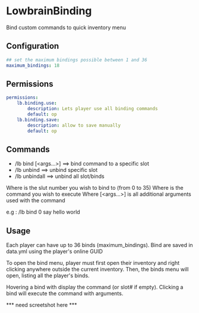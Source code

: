# LowbrainBinding
Bind custom commands to quick inventory menu

## Configuration
``` yaml
## set the maximum bindings possible between 1 and 36
maximum_bindings: 18
```

## Permissions
``` yaml
permissions:
    lb.binding.use:
        description: Lets player use all binding commands
        default: op
    lb.binding.save:
        description: allow to save manually
        default: op
```

## Commands
- /lb bind <slot> <command> [<args...>] ==> bind command to a specific slot
- /lb unbind <slot> ==> unbind specific slot
- /lb unbindall ==> unbind all slot/binds
  
Where <slot> is the slut number you wish to bind to (from 0 to 35)
Where <command> is the command you wish to execute
Where [<args...>] is all additional arguments used with the command
  
e.g : /lb bind 0 say hello world

## Usage

Each player can have up to 36 binds (maximum_bindings). Bind are saved in data.yml using the player's online GUID

To open the bind menu, player must first open their inventory and right clicking anywhere outside the current inventory. Then, the binds menu will open, listing all the player's binds.

Hovering a bind with display the command (or slot# if empty). Clicking a bind will execute the command with arguments.

*** need screetshot here ***
